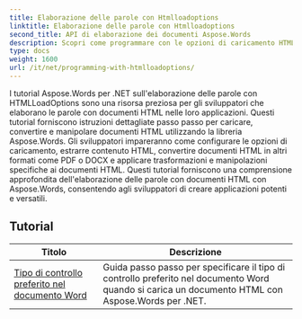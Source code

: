 ```yaml
---
title: Elaborazione delle parole con Htmlloadoptions
linktitle: Elaborazione delle parole con Htmlloadoptions
second_title: API di elaborazione dei documenti Aspose.Words
description: Scopri come programmare con le opzioni di caricamento HTML in Aspose.Words per .NET. I tutorial ti guidano attraverso le diverse funzionalità per il caricamento di documenti HTML.
type: docs
weight: 1600
url: /it/net/programming-with-htmlloadoptions/
---
```

I tutorial Aspose.Words per .NET sull'elaborazione delle parole con HTMLLoadOptions sono una risorsa preziosa per gli sviluppatori che elaborano le parole con documenti HTML nelle loro applicazioni. Questi tutorial forniscono istruzioni dettagliate passo passo per caricare, convertire e manipolare documenti HTML utilizzando la libreria Aspose.Words. Gli sviluppatori impareranno come configurare le opzioni di caricamento, estrarre contenuto HTML, convertire documenti HTML in altri formati come PDF o DOCX e applicare trasformazioni e manipolazioni specifiche ai documenti HTML. Questi tutorial forniscono una comprensione approfondita dell'elaborazione delle parole con documenti HTML con Aspose.Words, consentendo agli sviluppatori di creare applicazioni potenti e versatili.

 ## Tutorial
| Titolo | Descrizione |
| --- | --- |
| [Tipo di controllo preferito nel documento Word](./preferred-control-type/) | Guida passo passo per specificare il tipo di controllo preferito nel documento Word quando si carica un documento HTML con Aspose.Words per .NET. |